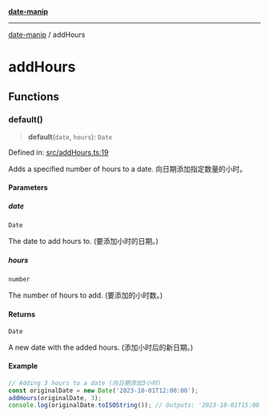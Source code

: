 [**date-manip**](index.md)

***

[date-manip](modules.md) / addHours

# addHours

## Functions

### default()

> **default**(`date`, `hours`): `Date`

Defined in: [src/addHours.ts:19](https://github.com/fengxinming/date-manip/blob/672f1dce8f57973c145b734bdf778535cf1bb983/src/addHours.ts#L19)

Adds a specified number of hours to a date.
向日期添加指定数量的小时。

#### Parameters

##### date

`Date`

The date to add hours to. (要添加小时的日期。)

##### hours

`number`

The number of hours to add. (要添加的小时数。)

#### Returns

`Date`

A new date with the added hours. (添加小时后的新日期。)

#### Example

```ts
// Adding 3 hours to a date (向日期添加3小时)
const originalDate = new Date('2023-10-01T12:00:00');
addHours(originalDate, 3);
console.log(originalDate.toISOString()); // Outputs: '2023-10-01T15:00:00.000Z' (输出: '2023-10-01T15:00:00.000Z')
```
